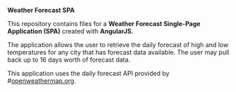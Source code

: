 **Weather Forecast SPA**

This repository contains files for a **Weather Forecast Single-Page Application (SPA)** created with **AngularJS**.

The application allows the user to retrieve the daily forecast of high and low temperatures for any city that has forecast data available. The user may pull back up to 16 days worth of forecast data.

This application uses the daily forecast API provided by #[openweathermap.org](http://openweathermap.org).
